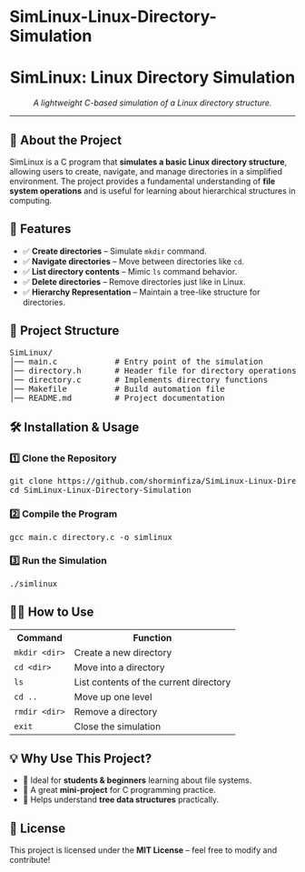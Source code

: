 # SimLinux-Linux-Directory-Simulation
<h1 align="center">SimLinux: Linux Directory Simulation</h1>
<p align="center"><em>A lightweight C-based simulation of a Linux directory structure.</em></p>

<hr>

<h2>📌 About the Project</h2>
<p>SimLinux is a C program that <b>simulates a basic Linux directory structure</b>, allowing users to create, navigate, and manage directories in a simplified environment. The project provides a fundamental understanding of <b>file system operations</b> and is useful for learning about hierarchical structures in computing.</p>

<h2>🚀 Features</h2>
<ul>
  <li>✅ <b>Create directories</b> – Simulate <code>mkdir</code> command.</li>
  <li>✅ <b>Navigate directories</b> – Move between directories like <code>cd</code>.</li>
  <li>✅ <b>List directory contents</b> – Mimic <code>ls</code> command behavior.</li>
  <li>✅ <b>Delete directories</b> – Remove directories just like in Linux.</li>
  <li>✅ <b>Hierarchy Representation</b> – Maintain a tree-like structure for directories.</li>
</ul>

<h2>📂 Project Structure</h2>
<pre>
SimLinux/
│── main.c            # Entry point of the simulation
│── directory.h       # Header file for directory operations
│── directory.c       # Implements directory functions
│── Makefile          # Build automation file
│── README.md         # Project documentation
</pre>

<h2>🛠 Installation & Usage</h2>

<h3>1️⃣ Clone the Repository</h3>
<pre>
git clone https://github.com/shorminfiza/SimLinux-Linux-Directory-Simulation.git
cd SimLinux-Linux-Directory-Simulation
</pre>

<h3>2️⃣ Compile the Program</h3>
<pre>
gcc main.c directory.c -o simlinux
</pre>

<h3>3️⃣ Run the Simulation</h3>
<pre>
./simlinux
</pre>

<h2>👨‍💻 How to Use</h2>
<table>
  <tr>
    <th>Command</th>
    <th>Function</th>
  </tr>
  <tr>
    <td><code>mkdir &lt;dir&gt;</code></td>
    <td>Create a new directory</td>
  </tr>
  <tr>
    <td><code>cd &lt;dir&gt;</code></td>
    <td>Move into a directory</td>
  </tr>
  <tr>
    <td><code>ls</code></td>
    <td>List contents of the current directory</td>
  </tr>
  <tr>
    <td><code>cd ..</code></td>
    <td>Move up one level</td>
  </tr>
  <tr>
    <td><code>rmdir &lt;dir&gt;</code></td>
    <td>Remove a directory</td>
  </tr>
  <tr>
    <td><code>exit</code></td>
    <td>Close the simulation</td>
  </tr>
</table>

<h2>💡 Why Use This Project?</h2>
<ul>
  <li>🔹 Ideal for <b>students & beginners</b> learning about file systems.</li>
  <li>🔹 A great <b>mini-project</b> for C programming practice.</li>
  <li>🔹 Helps understand <b>tree data structures</b> practically.</li>
</ul>

<h2>📜 License</h2>
<p>This project is licensed under the <b>MIT License</b> – feel free to modify and contribute!</p>

